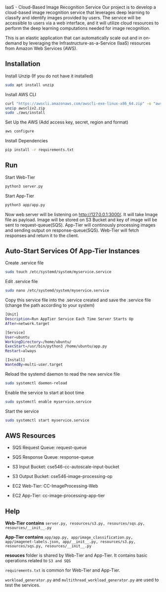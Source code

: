 
IaaS - Cloud-Based Image Recognition Service
Our project is to develop a cloud-based image recognition service that leverages deep learning to classify and identify images provided by users. The service will be accessible to users via a web interface, and it will utilize cloud resources to perform the deep learning computations needed for image recognition.

This is an elastic application that can automatically scale out and in on-demand by leveraging the Infrastructure-as-a-Service (IaaS) resources from Amazon Web Services (AWS). 

## Installation

Install Unzip (If you do not have it installed)

```bash
sudo apt install unzip
```

Install AWS CLI

```bash
curl "https://awscli.amazonaws.com/awscli-exe-linux-x86_64.zip" -o "awscliv2.zip"
unzip awscliv2.zip
sudo ./aws/install
```

Set Up the AWS (Add access key, secret, region and format)

```bash
aws configure
```

Install Dependencies

```bash
pip install -r requirements.txt
```

## Run 

Start Web-Tier

```bash
python3 server.py
```

Start App-Tier

```bash
python3 app/app.py
```

Now web server will be listening on http://127.0.0.1:3000/. It will take Image file as payload. Image will be stored on S3 Bucket and key of image will be sent to request-queue(SQS). App-Tier will continously processing images and sending output on response-queue(SQS). Web-Tier will fetch responses and return it to the client.

    
## Auto-Start Services Of App-Tier Instances

Create .service file

```bash
sudo touch /etc/systemd/system/myservice.service
```

Edit .service file

```bash
sudo nano /etc/systemd/system/myservice.service
```

Copy this service file into the .service created and save the .service file (change the path according to your system)

```bash
[Unit]
Description=Run AppTier Service Each Time Server Starts Up
After=network.target

[Service]
User=ubuntu
WorkingDirectory=/home/ubuntu/
ExecStart=/usr/bin/python3 /home/ubuntu/app.py
Restart=always

[Install]
WantedBy=multi-user.target

```

Reload the systemd daemon to read the new service file

```bash
sudo systemctl daemon-reload
```

Enable the service to start at boot time

```bash
sudo systemctl enable myservice.service
```

Start the service

```bash
sudo systemctl start myservice.service
```
## AWS Resources

- SQS Request Queue: request-queue

- SQS Response Queue: response-queue

- S3 Input Bucket: cse546-cc-autoscale-input-bucket

- S3 Output Bucket: cse546-image-processing-op

- EC2 Web-Tier: CC-ImageProcessing-Web

- EC2 App-Tier: cc-image-processing-app-tier

## Help

**Web-Tier contains** `server.py, resources/s3.py, resources/sqs.py, resources/__init__.py`


**App-Tier contains** `app/app.py, app/image_classification.py, app/imagenet-labels.json, app/__init__.py, resources/s3.py, resources/sqs.py, resources/__init__.py`

**resouces** folder is shared by Web-Tier and App-Tier. It contains basic operations related to `S3 and SQS`

`requirements.txt` is common for Web-Tier and App-Tier.

`workload_generator.py` and `multithread_workload_generator.py` are used to test the services.



